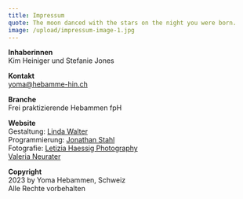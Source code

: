 ```yaml
---
title: Impressum
quote: The moon danced with the stars on the night you were born.
image: /upload/impressum-image-1.jpg
---
```

**Inhaberinnen**\
Kim Heiniger und Stefanie Jones

**Kontakt**\
yoma@hebamme-hin.ch

**Branche**\
Frei praktizierende Hebammen fpH

**Website**\
Gestaltung: [Linda Walter](www.linda-walter.com) \
Programmierung: [Jonathan Stahl ](https://jonathanstahl.ch "https\://jonathanstahl.ch")\
Fotografie: [Letizia Haessig Photography](https://lety.ch "https\://lety.ch")\
[Valeria Neurater](https://www.instagram.com/valeria.neurauter/?hl=de)

**Copyright**\
2023 by Yoma Hebammen, Schweiz\
Alle Rechte vorbehalten